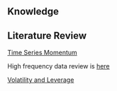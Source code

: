 ## Knowledge

## Literature Review
[Time Series Momentum](TSMOM.md)

High frequency data review is [here](HF.md)

[Volatility and Leverage](vol_lev.md)
